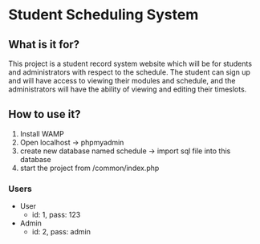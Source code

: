 # Student Scheduling System
## What is it for?

This project is a student record system website which will be for students and administrators with respect to the schedule. The student can sign up and will have access to viewing their modules and schedule, and the administrators will have the ability of viewing and editing their timeslots.


## How to use it?

1. Install WAMP
2. Open localhost -> phpmyadmin 
3. create new database named schedule -> import sql file into this database
4. start the project from /common/index.php

### Users
- User
    - id: 1, pass: 123
- Admin
    - id: 2, pass: admin